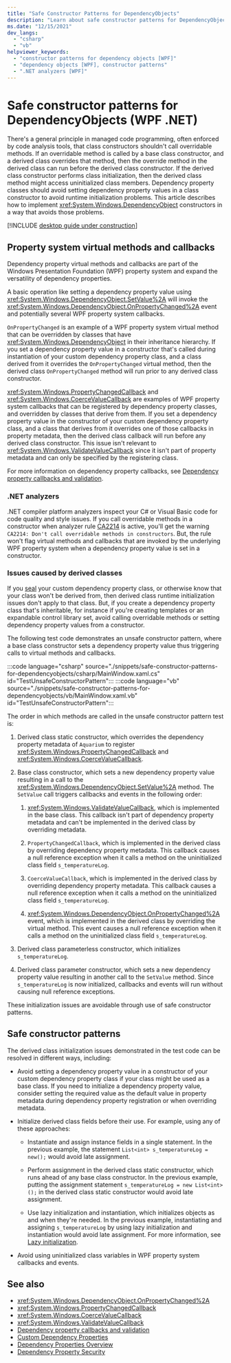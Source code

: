 ```yaml
---
title: "Safe Constructor Patterns for DependencyObjects"
description: "Learn about safe constructor patterns for DependencyObjects in Windows Presentation Foundation (WPF)."
ms.date: "12/15/2021"
dev_langs:
  - "csharp"
  - "vb"
helpviewer_keywords:
  - "constructor patterns for dependency objects [WPF]"
  - "dependency objects [WPF], constructor patterns"
  - ".NET analyzers [WPF]"
---
```

<!-- The acrolinx score was 91 on 12/15/2021-->

# Safe constructor patterns for DependencyObjects (WPF .NET)

There's a general principle in managed code programming, often enforced by code analysis tools, that class constructors shouldn't call overridable methods. If an overridable method is called by a base class constructor, and a derived class overrides that method, then the override method in the derived class can run before the derived class constructor. If the derived class constructor performs class initialization, then the derived class method might access uninitialized class members. Dependency property classes should avoid setting dependency property values in a class constructor to avoid runtime initialization problems. This article describes how to implement <xref:System.Windows.DependencyObject> constructors in a way that avoids those problems.

[!INCLUDE [desktop guide under construction](../../includes/desktop-guide-preview-note.md)]

## Property system virtual methods and callbacks

Dependency property virtual methods and callbacks are part of the Windows Presentation Foundation (WPF) property system and expand the versatility of dependency properties.

A basic operation like setting a dependency property value using <xref:System.Windows.DependencyObject.SetValue%2A> will invoke the <xref:System.Windows.DependencyObject.OnPropertyChanged%2A> event and potentially several WPF property system callbacks.

`OnPropertyChanged` is an example of a WPF property system virtual method that can be overridden by classes that have <xref:System.Windows.DependencyObject> in their inheritance hierarchy. If you set a dependency property value in a constructor that's called during instantiation of your custom dependency property class, and a class derived from it overrides the `OnPropertyChanged` virtual method, then the derived class `OnPropertyChanged` method will run prior to any derived class constructor.

<xref:System.Windows.PropertyChangedCallback> and <xref:System.Windows.CoerceValueCallback> are examples of WPF property system callbacks that can be registered by dependency property classes, and overridden by classes that derive from them. If you set a dependency property value in the constructor of your custom dependency property class, and a class that derives from it overrides one of those callbacks in property metadata, then the derived class callback will run before any derived class constructor. This issue isn't relevant to <xref:System.Windows.ValidateValueCallback> since it isn't part of property metadata and can only be specified by the registering class.

For more information on dependency property callbacks, see [Dependency property callbacks and validation](dependency-property-callbacks-and-validation.md).

### .NET analyzers

.NET compiler platform analyzers inspect your C# or Visual Basic code for code quality and style issues. If you call overridable methods in a constructor when analyzer rule [CA2214](/dotnet/fundamentals/code-analysis/quality-rules/ca2214) is active, you'll get the warning `CA2214: Don't call overridable methods in constructors`. But, the rule won't flag virtual methods and callbacks that are invoked by the underlying WPF property system when a dependency property value is set in a constructor.

### Issues caused by derived classes

If you [seal](/dotnet/csharp/language-reference/keywords/sealed) your custom dependency property class, or otherwise know that your class won't be derived from, then derived class runtime initialization issues don't apply to that class. But, if you create a dependency property class that's inheritable, for instance if you're creating templates or an expandable control library set, avoid calling overridable methods or setting dependency property values from a constructor.

The following test code demonstrates an unsafe constructor pattern, where a base class constructor sets a dependency property value thus triggering calls to virtual methods and callbacks.

:::code language="csharp" source="./snippets/safe-constructor-patterns-for-dependencyobjects/csharp/MainWindow.xaml.cs" id="TestUnsafeConstructorPattern":::
:::code language="vb" source="./snippets/safe-constructor-patterns-for-dependencyobjects/vb/MainWindow.xaml.vb" id="TestUnsafeConstructorPattern":::

The order in which methods are called in the unsafe constructor pattern test is:

1. Derived class static constructor, which overrides the dependency property metadata of `Aquarium` to register <xref:System.Windows.PropertyChangedCallback> and <xref:System.Windows.CoerceValueCallback>.

1. Base class constructor, which sets a new dependency property value resulting in a call to the <xref:System.Windows.DependencyObject.SetValue%2A> method. The `SetValue` call triggers callbacks and events in the following order:

    1. <xref:System.Windows.ValidateValueCallback>, which is implemented in the base class. This callback isn't part of dependency property metadata and can't be implemented in the derived class by overriding metadata.

    1. `PropertyChangedCallback`, which is implemented in the derived class by overriding dependency property metadata. This callback causes a null reference exception when it calls a method on the uninitialized class field `s_temperatureLog`.

    1. `CoerceValueCallback`, which is implemented in the derived class by overriding dependency property metadata. This callback causes a null reference exception when it calls a method on the uninitialized class field `s_temperatureLog`.
  
    1. <xref:System.Windows.DependencyObject.OnPropertyChanged%2A> event, which is implemented in the derived class by overriding the virtual method. This event causes a null reference exception when it calls a method on the uninitialized class field `s_temperatureLog`.

1. Derived class parameterless constructor, which initializes `s_temperatureLog`.

1. Derived class parameter constructor, which sets a new dependency property value resulting in another call to the `SetValue` method. Since `s_temperatureLog` is now initialized, callbacks and events will run without causing null reference exceptions.

These initialization issues are avoidable through use of safe constructor patterns.

## Safe constructor patterns

The derived class initialization issues demonstrated in the test code can be resolved in different ways, including:

- Avoid setting a dependency property value in a constructor of your custom dependency property class if your class might be used as a base class. If you need to initialize a dependency property value, consider setting the required value as the default value in property metadata during dependency property registration or when overriding metadata.

- Initialize derived class fields before their use. For example, using any of these approaches:

  - Instantiate and assign instance fields in a single statement. In the previous example, the statement `List<int> s_temperatureLog = new();` would avoid late assignment.

  - Perform assignment in the derived class static constructor, which runs ahead of any base class constructor. In the previous example, putting the assignment statement `s_temperatureLog = new List<int>();` in the derived class static constructor would avoid late assignment.

  - Use lazy initialization and instantiation, which initializes objects as and when they're needed. In the previous example, instantiating and assigning `s_temperatureLog` by using lazy initialization and instantiation would avoid late assignment. For more information, see [Lazy initialization](/dotnet/framework/performance/lazy-initialization).

- Avoid using uninitialized class variables in WPF property system callbacks and events.

## See also

- <xref:System.Windows.DependencyObject.OnPropertyChanged%2A>
- <xref:System.Windows.PropertyChangedCallback>
- <xref:System.Windows.CoerceValueCallback>
- <xref:System.Windows.ValidateValueCallback>
- [Dependency property callbacks and validation](dependency-property-callbacks-and-validation.md)
- [Custom Dependency Properties](custom-dependency-properties.md)
- [Dependency Properties Overview](dependency-properties-overview.md)
- [Dependency Property Security](dependency-property-security.md)
